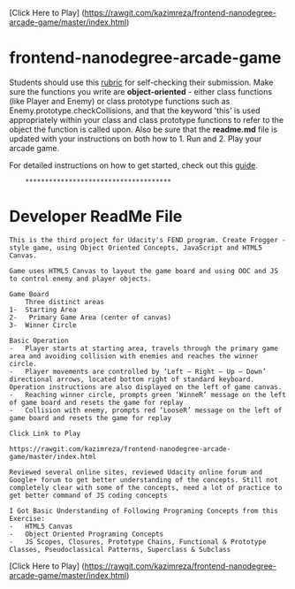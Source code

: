[Click Here to Play]
(https://rawgit.com/kazimreza/frontend-nanodegree-arcade-game/master/index.html)


frontend-nanodegree-arcade-game
===============================

Students should use this [rubric](https://review.udacity.com/#!/projects/2696458597/rubric) for self-checking their submission. Make sure the functions you write are **object-oriented** - either class functions (like Player and Enemy) or class prototype functions such as Enemy.prototype.checkCollisions, and that the keyword 'this' is used appropriately within your class and class prototype functions to refer to the object the function is called upon. Also be sure that the **readme.md** file is updated with your instructions on both how to 1. Run and 2. Play your arcade game.

For detailed instructions on how to get started, check out this [guide](https://docs.google.com/document/d/1v01aScPjSWCCWQLIpFqvg3-vXLH2e8_SZQKC8jNO0Dc/pub?embedded=true).

        *************************************
        
Developer ReadMe File
=====================

    This is the third project for Udacity's FEND program. Create Frogger - style game, using Object Oriented Concepts, JavaScript and HTML5 Canvas.

    Game uses HTML5 Canvas to layout the game board and using OOC and JS to control enemy and player objects.

    Game Board
        Three distinct areas
    1-	Starting Area
    2-	 Primary Game Area (center of canvas)
    3-	Winner Circle

    Basic Operation
    -	Player starts at starting area, travels through the primary game area and avoiding collision with enemies and reaches the winner circle. 
    -	Player movements are controlled by ‘Left – Right – Up – Down’ directional arrows, located bottom right of standard keyboard. Operation instructions are also displayed on the left of game canvas.
    -	Reaching winner circle, prompts green ‘WinneR’ message on the left of game board and resets the game for replay
    -	Collision with enemy, prompts red ‘LooseR’ message on the left of game board and resets the game for replay

    Click Link to Play

    https://rawgit.com/kazimreza/frontend-nanodegree-arcade-game/master/index.html

    Reviewed several online sites, reviewed Udacity online forum and  Google+ forum to get better understanding of the concepts. Still not completely clear with some of the concepts, need a lot of practice to get better command of JS coding concepts
    
    I Got Basic Understanding of Following Programing Concepts from this Exercise:
    -	HTML5 Canvas
    -	Object Oriented Programing Concepts
    -	JS Scopes, Closures, Prototype Chains, Functional & Prototype Classes, Pseudoclassical Patterns, Superclass & Subclass
    

[Click Here to Play]
(https://rawgit.com/kazimreza/frontend-nanodegree-arcade-game/master/index.html)